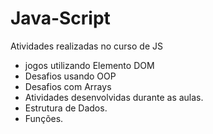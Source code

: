 # Java-Script

Atividades realizadas no curso de JS 
- jogos utilizando Elemento DOM 
- Desafios usando OOP 
- Desafios com Arrays 
- Atividades desenvolvidas durante as aulas.
- Estrutura de Dados.
- Funções.
